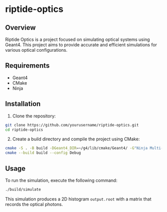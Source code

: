# riptide-optics

## Overview
Riptide Optics is a project focused on simulating optical systems using Geant4. This project aims to provide accurate and efficient simulations for various optical configurations.

## Requirements
- Geant4
- CMake
- Ninja

## Installation
1. Clone the repository:
  ```sh
  git clone https://github.com/yourusername/riptide-optics.git
  cd riptide-optics
  ```

2. Create a build directory and compile the project using CMake:
  ```sh
  cmake -S . -B build -DGeant4_DIR=~/g4/lib/cmake/Geant4/ -G"Ninja Multi-Config"
  cmake --build build --config Debug
  ```

## Usage
To run the simulation, execute the following command:
```sh
./build/simulate
```

This simulation produces a 2D histogram `output.root` with a matrix that records the optical photons.
